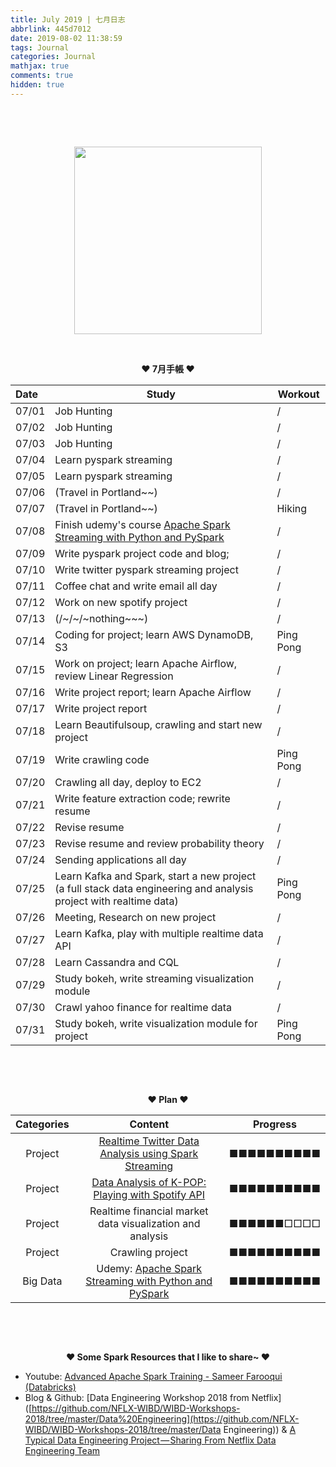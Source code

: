 ```yaml
---
title: July 2019 | 七月日志
abbrlink: 445d7012
date: 2019-08-02 11:38:59
tags: Journal
categories: Journal
mathjax: true
comments: true
hidden: true
---
```


&nbsp; 

<!--more-->

&nbsp; 



<center> <img src="./allen2.jpg" width="300" /></center>

&nbsp;



 

<center><b>❤  7月手帳   ❤</b></center>

| Date  | Study                                                        | Workout   |
| :---- | ------------------------------------------------------------ | --------- |
| 07/01 | Job Hunting                                                  | /         |
| 07/02 | Job Hunting                                                  | /         |
| 07/03 | Job Hunting                                                  | /         |
| 07/04 | Learn pyspark streaming                                      | /         |
| 07/05 | Learn pyspark streaming                                      | /         |
| 07/06 | (Travel in Portland~~)                                       | /         |
| 07/07 | (Travel in Portland~~)                                       | Hiking    |
| 07/08 | Finish udemy's course [Apache Spark Streaming with Python and PySpark](https://www.udemy.com/apache-spark-streaming-with-python-and-pyspark/) | /         |
| 07/09 | Write pyspark project code and blog;                         | /         |
| 07/10 | Write twitter pyspark streaming project                      | /         |
| 07/11 | Coffee chat and write email all day                          | /         |
| 07/12 | Work on new spotify project                                  | /         |
| 07/13 | (/~/~/~nothing~~~)                                           | /         |
| 07/14 | Coding for project; learn AWS DynamoDB, S3                   | Ping Pong |
| 07/15 | Work on project; learn Apache Airflow, review Linear Regression | /         |
| 07/16 | Write project report; learn Apache Airflow                   | /         |
| 07/17 | Write project report                                         | /         |
| 07/18 | Learn Beautifulsoup, crawling and start new project          | /         |
| 07/19 | Write crawling code                                          | Ping Pong |
| 07/20 | Crawling all day, deploy to EC2                              | /         |
| 07/21 | Write feature extraction code; rewrite resume                | /         |
| 07/22 | Revise resume                                                | /         |
| 07/23 | Revise resume and review probability theory                  | /         |
| 07/24 | Sending applications all day                                 | /         |
| 07/25 | Learn Kafka and Spark, start a new project (a full stack data engineering and analysis project with realtime data) | Ping Pong |
| 07/26 | Meeting, Research on new project                             | /         |
| 07/27 | Learn Kafka, play with multiple realtime data API            | /         |
| 07/28 | Learn Cassandra and CQL                                      | /         |
| 07/29 | Study bokeh, write streaming visualization module            | /         |
| 07/30 | Crawl yahoo finance for realtime data                        | /         |
| 07/31 | Study bokeh, write visualization module for project          | Ping Pong |

&nbsp; 

&nbsp; 

<center><b>❤  Plan   ❤</b></center>

| Categories |                           Content                            |  Progress  |
| :--------: | :----------------------------------------------------------: | :--------: |
|  Project   | [Realtime Twitter Data Analysis using Spark Streaming](https://nancyyanyu.github.io/posts/9fb5a802/) | ■■■■■■■■■■ |
|  Project   | [Data Analysis of K-POP: Playing with Spotify API](https://nancyyanyu.github.io/posts/63adf3bb/) | ■■■■■■■■■■ |
|  Project   |  Realtime financial market data visualization and analysis   | ■■■■■■□□□□ |
|  Project   |                       Crawling project                       | ■■■■■■■■■■ |
|  Big Data  | Udemy: [Apache Spark Streaming with Python and PySpark](https://www.udemy.com/apache-spark-streaming-with-python-and-pyspark/) | ■■■■■■■■■■ |

&nbsp; 

&nbsp; 



<center><b>❤  Some Spark Resources that I like to share~   ❤</b></center>

- Youtube: [Advanced Apache Spark Training - Sameer Farooqui (Databricks)](https://www.youtube.com/watch?v=7ooZ4S7Ay6Y)
- Blog & Github: [Data Engineering Workshop 2018 from Netflix]([https://github.com/NFLX-WIBD/WIBD-Workshops-2018/tree/master/Data%20Engineering](https://github.com/NFLX-WIBD/WIBD-Workshops-2018/tree/master/Data Engineering)) & [A Typical Data Engineering Project — Sharing From Netflix Data Engineering Team](https://medium.com/hasbrain/a-typical-data-engineering-project-sharing-from-netflix-data-engineering-team-cc27878fce55)



&nbsp; 

